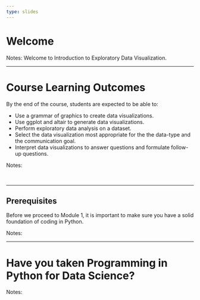```yaml
---
type: slides
---
```


# Welcome 

Notes: Welcome to Introduction to Exploratory Data Visualization.

---

# Course Learning Outcomes 

By the end of the course, students are expected to be able to:
- Use a grammar of graphics to create data visualizations.
- Use ggplot and altair to generate data visualizations.
- Perform exploratory data analysis on a dataset.
- Select the data visualization most appropriate for the the data-type and the communication goal.
- Interpret data visualizations to answer questions and formulate follow-up questions.
 

Notes:

<br>

---

## Prerequisites 

Before we proceed to Module 1, it is important to make sure you have a solid foundation of coding in Python. 

Notes: <br>

---

# Have you taken Programming in Python for Data Science?

Notes: <br>
